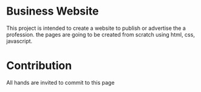 # Business Website

This project is intended to create a website to publish or advertise the a profession.
the pages are going to be created from scratch using html, css, javascript.

# Contribution
All hands are invited to commit to this page
